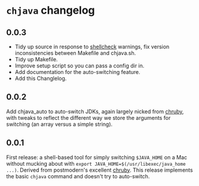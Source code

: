 # `chjava` changelog

## 0.0.3

* Tidy up source in response to [shellcheck] warnings, fix version
  inconsistencies between Makefile and chjava.sh.
* Tidy up Makefile.
* Improve setup script so you can pass a config dir in.
* Add documentation for the auto-switching feature.
* Add this Changlelog.

[shellcheck]: https://www.shellcheck.net/

## 0.0.2

Add chjava_auto to auto-switch JDKs, again largely nicked from [chruby], with
tweaks to reflect the different way we store the arguments for switching (an
array versus a simple string).

## 0.0.1

First release: a shell-based tool for simply switching `$JAVA_HOME` on a Mac
without mucking about with `export JAVA_HOME=$(/usr/libexec/java_home ...)`.
Derived from postmodern's excellent [chruby]. This release implements the basic
`chjava` command and doesn't try to auto-switch.

[chruby]: https://github.com/postmodern/chruby